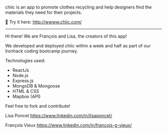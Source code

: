 chiic is an app to promote clothes recycling and help designers find the materials they need for their projects.

🧥 Try it here: http://wwww.chiic.com/ 

----


Hi there! We are François and Lisa, the creators of this app!

We developed and deployed chiic within a week and half as part of our Ironhack coding bootcamp journey.

Technologies used:

- ReactJs
- Node.js
- Express.js
- MongoDB & Mongoose
- HTML & CSS
- Mapbox (API)

Feel free to fork and contribute!

Lisa Poncet https://www.linkedin.com/in/lisaponcet/

François Vieux https://www.linkedin.com/in/françois-g-vieux/
